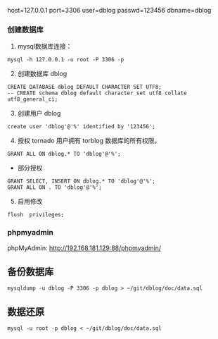 host=127.0.0.1
port=3306
user=dblog
passwd=123456
dbname=dblog

### 创建数据库
1. mysql数据库连接：
```
mysql -h 127.0.0.1 -u root -P 3306 -p
```

2. 创建数据库  dblog
```
CREATE DATABASE dblog DEFAULT CHARACTER SET UTF8;
-- CREATE schema dblog default character set utf8 collate utf8_general_ci;
```

3. 创建用户  dblog
```
create user 'dblog'@'%' identified by '123456';
```

4. 授权 tornado 用户拥有 torblog 数据库的所有权限。
```
GRANT ALL ON dblog.* TO 'dblog'@'%';
```

- 部分授权
```
GRANT SELECT, INSERT ON dblog.* TO 'dblog'@'%';
GRANT ALL ON . TO 'dblog'@'%';
```

5. 启用修改
```
flush  privileges;
```

### phpmyadmin
phpMyAdmin: http://192.168.181.129:88/phpmyadmin/


## 备份数据库
```
mysqldump -u dblog -P 3306 -p dblog > ~/git/dblog/doc/data.sql
```

## 数据还原
```
mysql -u root -p dblog < ~/git/dblog/doc/data.sql
```
